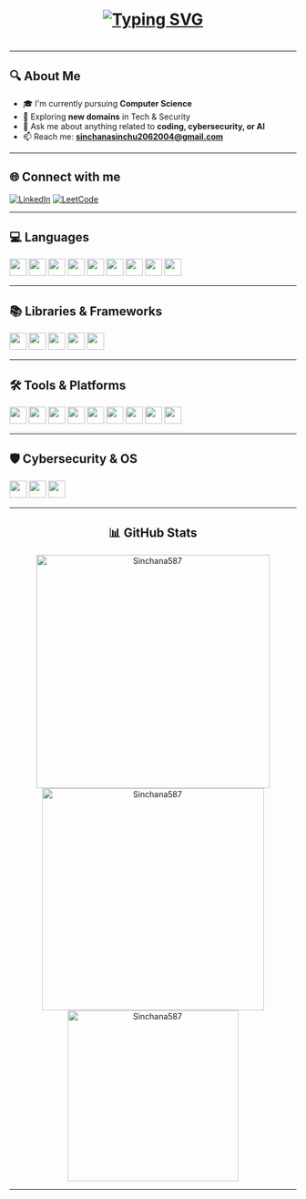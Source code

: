 <img src="https://www.gifs.cc/line3.gif" width="1920" height="5"/>

<h1 align="center">
  <a href="https://git.io/typing-svg">
    <img src="https://readme-typing-svg.demolab.com?font=arial&weight=900&size=36&pause=1000&color=00FFBB&center=true&vCenter=true&width=435&lines=I'm+Sinchana" alt="Typing SVG" />
  </a>
</h1>

<img src="https://www.gifs.cc/line3.gif" width="1920" height="5"/>

---

## 🔍 About Me

- 🎓 I'm currently pursuing **Computer Science**
- 🚀 Exploring **new domains** in Tech & Security
- 💬 Ask me about anything related to **coding, cybersecurity, or AI**
- 📫 Reach me: **[sinchanasinchu2062004@gmail.com](mailto:sinchanasinchu2062004@gmail.com)**

---

## 🌐 Connect with me

<p align="left">
  <a href="https://www.linkedin.com/in/sinchana-h-04427528a/" target="_blank"><img alt="LinkedIn" src="https://img.shields.io/badge/LinkedIn-blue?style=for-the-badge&logo=linkedin"></a>
  <a href="https://leetcode.com/u/Sinchhana_H/" target="_blank"><img alt="LeetCode" src="https://img.shields.io/badge/LeetCode-FFA116?style=for-the-badge&logo=leetcode&logoColor=black"></a>
</p>

---

## 💻 Languages

<p align="left">
  <img src="https://img.shields.io/badge/HTML5-E34F26?style=flat-square&logo=html5&logoColor=white" height="30"/>
  <img src="https://img.shields.io/badge/CSS3-1572B6?style=flat-square&logo=css3&logoColor=white" height="30"/>
  <img src="https://img.shields.io/badge/JavaScript-F7DF1E?style=flat-square&logo=javascript&logoColor=black" height="30"/>
  <img src="https://img.shields.io/badge/Python-3776AB?style=flat-square&logo=python&logoColor=white" height="30"/>
  <img src="https://img.shields.io/badge/C++-00599C?style=flat-square&logo=c%2B%2B&logoColor=white" height="30"/>
  <img src="https://img.shields.io/badge/C-00599C?style=flat-square&logo=c&logoColor=white" height="30"/>
  <img src="https://img.shields.io/badge/Java-ED8B00?style=flat-square&logo=java&logoColor=white" height="30"/>
  <img src="https://img.shields.io/badge/C%23-239120?style=flat-square&logo=c-sharp&logoColor=white" height="30"/>
  <img src="https://img.shields.io/badge/Go-00ADD8?style=flat-square&logo=go&logoColor=white" height="30"/>
</p>


---

## 📚 Libraries & Frameworks
<p align="left">
  <img src="https://img.shields.io/badge/React-20232A?style=flat-square&logo=react&logoColor=61DAFB" height="30"/>
  <img src="https://img.shields.io/badge/Pandas-150458?style=flat-square&logo=pandas&logoColor=white" height="30"/>
  <img src="https://img.shields.io/badge/Matlab-0076A8?style=flat-square&logo=Mathworks&logoColor=white" height="30"/>
  <img src="https://img.shields.io/badge/Node.js-339933?style=flat-square&logo=nodedotjs&logoColor=white" height="30"/>
  <img src="https://img.shields.io/badge/Next.js-000000?style=flat-square&logo=nextdotjs&logoColor=white" height="30"/>
</p>


---

## 🛠️ Tools & Platforms
<p align="left">
  <img src="https://img.shields.io/badge/GitHub-181717?style=flat-square&logo=github&logoColor=white" height="30"/>
  <img src="https://img.shields.io/badge/VsCode-007ACC?style=flat-square&logo=visualstudiocode&logoColor=white" height="30"/>
  <img src="https://img.shields.io/badge/Photoshop-31A8FF?style=flat-square&logo=adobephotoshop&logoColor=white" height="30"/>
  <img src="https://img.shields.io/badge/Linux-FCC624?style=flat-square&logo=linux&logoColor=black" height="30"/>
  <img src="https://img.shields.io/badge/Ubuntu-E95420?style=flat-square&logo=ubuntu&logoColor=white" height="30"/>
  <img src="https://img.shields.io/badge/Kali_Linux-557C94?style=flat-square&logo=kalilinux&logoColor=white" height="30"/>
  <img src="https://img.shields.io/badge/Docker-2496ED?style=flat-square&logo=docker&logoColor=white" height="30"/>
  <img src="https://img.shields.io/badge/MongoDB-47A248?style=flat-square&logo=mongodb&logoColor=white" height="30"/>
  <img src="https://img.shields.io/badge/Figma-F24E1E?style=flat-square&logo=figma&logoColor=white" height="30"/>
</p>

---

## 🛡️ Cybersecurity & OS
<p align="left">
  <img src="https://img.shields.io/badge/Linux-FCC624?style=flat-square&logo=linux&logoColor=black" height="30"/>
  <img src="https://img.shields.io/badge/Ubuntu-E95420?style=flat-square&logo=ubuntu&logoColor=white" height="30"/>
  <img src="https://img.shields.io/badge/Digital_Forensics-005f73?style=flat-square&logo=protonmail&logoColor=white" height="30"/>
</p>


---
<h2 align="center">📊 GitHub Stats</h2>
<div align="center">

  <img width=410 src="https://github-readme-streak-stats.herokuapp.com/?user=Sinchana587&theme=chartreuse-dark&count_private=true" alt="Sinchana587" />
  
  <img width=390 src="https://github-readme-stats.vercel.app/api?username=Sinchana587&show_icons=true&locale=en&theme=chartreuse-dark&count_private=true" alt="Sinchana587" />
  
  <br/>
  
  <img width=300 align="center" src="https://github-readme-stats.vercel.app/api/top-langs/?username=Sinchana587&layout=donut&theme=chartreuse-dark&size_weight=0.5&count_weight=0.5&count_private=true" alt="Sinchana587" />

</div>


---
